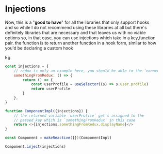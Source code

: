 # Injections

Now, this is a "**good to have**" for all the libraries that only support hooks
and so while I do not recommend using these libraries at all but there's
definitely libraries that are necessary and that leaves us with no viable
options so, in that case, you can use injections which take in a key,function
pair. the function is to return another function in a hook form, similar to how you'd be declaring
a custom hook

Eg:

```js
const injections = {
	// redux is only an example here, you should be able to the `connect` api
	somethingFromRedux: () => {
		return () => {
			const userProfile = useSelector((s) => s.user.profile)
			return userProfile
		}
	},
}

function ComponentImpl({injections}) {
	// the returned variable `userProfile` get's assigned to the
	// passed key which is `somethingFromRedux` in this case
	return <>{injections.somethingFromRedux.displayName}</>
}

const Component = makeReactive({})(ComponentImpl)

Component.inject(injections)
```
